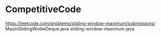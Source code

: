 # CompetitiveCode
https://leetcode.com/problems/sliding-window-maximum/submissions/ MaxInSlidingWndwDeque.java sliding-window-maximum java 
